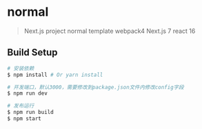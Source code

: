 # normal

> Next.js project normal template 
> webpack4 
> Next.js 7 
> react 16 

## Build Setup

``` bash
# 安装依赖
$ npm install # Or yarn install

# 开发端口，默认3000，需要修改到package.json文件内修改config字段
$ npm run dev

# 发布运行
$ npm run build
$ npm start
```
